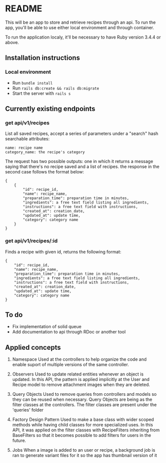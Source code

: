# README

This will be an app to store and retrieve recipes through an api.
To run the app, you'll be able to use either local environment and through container.

To run the application localy, it'll be necessary to have Ruby version 3.4.4 or above.

## Installation instructions

### Local environment
 - Run `bundle install`
 - Run `rails db:create && rails db:migrate`
 - Start the server with `rails s`

## Currently existing endpoints

### get api/v1/recipes
List all saved recipes, accept a series of parameters under a "search" hash
searchable attributes:
```
name: recipe name
category_name: the recipe's category

```

The request has two possible outputs:
one in which it returns a message saying that there's no recipe saved and a list of recipes. the response in the second case follows the format below:
```
{
    {
        "id": recipe_id,
        "name": recipe_name,
        "preparation_time": preparation time in minutes,
        "ingredients": a free text field listing all ingredients,
        "instructions": a free text field with instructions,
        "created_at": creation_date,
        "updated_at": update time,
        "category": category name
    }
}
```

### get api/v1/recipes/:id
Finds a recipe with given id, returns the following format:
```
{
    "id": recipe_id,
    "name": recipe_name,
    "preparation_time": preparation time in minutes,
    "ingredients": a free text field listing all ingredients,
    "instructions": a free text field with instructions,
    "created_at": creation_date,
    "updated_at": update time,
    "category": category name
}
```


## To do
- Fix implementation of solid queue
- Add documentation to api through RDoc or another tool

## Applied concepts

1. Namespace
Used at the controllers to help organize the code and enable suport of multiple versions of the same controller.

2. Observers
Used to update related entities whenever an object is updated. In this API, the pattern is applied implicitly at the User and Recipe model to remove attachment images when they are deleted.

3. Query Objects
Used to remove queries from controllers and models so they can be reused when necessary. Query Objects are being as the filter classes at the controllers. The filter classes are present under the 'queries' folder

4. Factory Design Pattern
Used to make a base class with wider scoped methods while having child classes for more specialized uses. In this API, it was applied on the filter classes with RecipeFilters inheriting from BaseFilters so that it becomes possible to add filters for users in the future.

5. Jobs
When a image is added to an user or recipe, a background job is ran to generate variant files for it so the app has thumbnail version of it